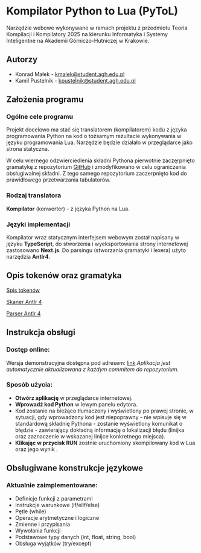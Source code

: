# Kompilator Python to Lua (PyToL)
Narzędzie webowe wykonywane w ramach projektu z przedmiotu Teoria Kompilacji i Kompilatory 2025 na kierunku Informatyka i Systemy Inteligentne na Akademii Górniczo-Hutniczej w Krakowie.

## Autorzy
- Konrad Małek - kmalek@student.agh.edu.pl
- Kamil Pustelnik - kpustelnik@student.agh.edu.pl

## Założenia programu

### Ogólne cele programu
Projekt docelowo ma stać się translatorem (kompilatorem) kodu z języka programowania Python na kod o tożsamym rezultacie wykonywania w języku programowania Lua. Narzędzie będzie działało w przeglądarce jako strona statyczna.

W celu wiernego odzwierciedlenia składni Pythona pierwotnie zaczęrpnięto gramatykę z repozytorium [GitHub](https://github.com/antlr/grammars-v4/tree/master/python/python3_13) i zmodyfikowano w celu ograniczenia obsługiwalnej składni. Z tego samego repozytorium zaczerpnięto kod do prawidłowego przetwarzania tabulatorów.

### Rodzaj translatora
**Kompilator** (konwerter) - z języka Python na Lua.

### Języki implementacji
Kompilator wraz statycznym interfejsem webowym został napisany w języku **TypeScript**, do stworzenia i wyeksportowania strony internetowej zastosowano **Next.js**. 
Do parsingu (stworzania gramatyki i lexera) użyto narzędzia **Antlr4**.



## Opis tokenów oraz gramatyka
[Spis tokenów](webapp/antlr/full/PythonLexer.tokens)

[Skaner Antlr 4](webapp/antlr/full/PythonLexer.g4)

[Parser Antlr 4](webapp/antlr/full/PythonParser.g4)


## Instrukcja obsługi

### Dostęp online:
Wersja demonstracyjna dostępna pod adresem: [link](https://malekkonrad.github.io/tkik-project/)
*Aplikacja jest automatycznie aktualizowana z każdym commitem do repozytorium.*

### Sposób użycia:
-  **Otwórz aplikację** w przeglądarce internetowej.
-  **Wprowadź kod Python** w lewym panelu edytora.
-  Kod zostanie na bieżąco tłumaczony i wyświetlony po prawej stronie, w sytuacji, gdy wprowadzony kod jest niepoprawny - nie wpisuje się w standardową składnię Pythona - zostanie wyświetlony komunikat o błędzie - zawierający dokładną informację o lokalizacji błędu (linijka oraz zaznaczenie w wskazanej linijce konkretnego miejsca).
- **Klikając w przycisk RUN** zostnie uruchomiony skompilowany kod w Lua oraz jego wynik  .



## Obsługiwane konstrukcje językowe

### Aktualnie zaimplementowane:
- Definicje funkcji z parametrami
- Instrukcje warunkowe (if/elif/else)
- Pętle (while)
- Operacje arytmetyczne i logiczne
- Zmienne i przypisania
- Wywołania funkcji
- Podstawowe typy danych (int, float, string, bool)
- Obsługa wyjątków (try/except)
